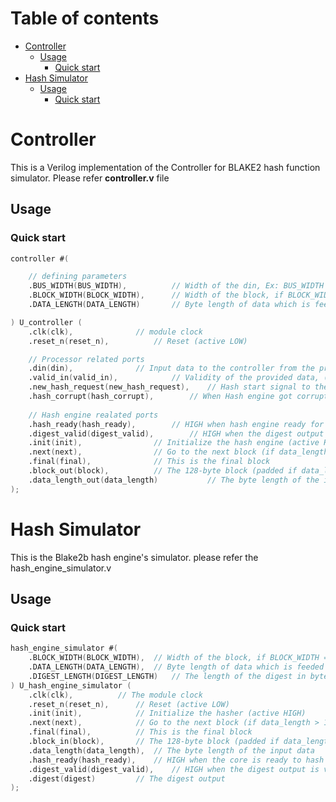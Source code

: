 Table of contents
=================

* [Controller](#controller)
  * [Usage](#usage)
    * [Quick start](#quick-start)
* [Hash Simulator](#hash-simulator)
  * [Usage](#usage)
    * [Quick start](#quick-start)




# Controller

This is a Verilog implementation of the Controller for BLAKE2 hash function simulator. Please refer <b>controller.v</b> file
## Usage

### Quick start

```verilog
controller #(

	// defining parameters
	.BUS_WIDTH(BUS_WIDTH),			// Width of the din, Ex: BUS_WIDTH = 32
	.BLOCK_WIDTH(BLOCK_WIDTH),		// Width of the block, if BLOCK_WIDTH = 1024, then 32 sets of BUS_WIDTH can fills the block
	.DATA_LENGTH(DATA_LENGTH)		// Byte length of data which is feeded to hash

) U_controller (
	.clk(clk),				// module clock
	.reset_n(reset_n),			// Reset (active LOW)

	// Processor related ports 
	.din(din),				// Input data to the controller from the processer
	.valid_in(valid_in),			// Validity of the provided data, (valid data need to be hashed, ignore invalid processer data)
	.new_hash_request(new_hash_request),	// Hash start signal to the controller
	.hash_corrupt(hash_corrupt),		// When Hash engine got corrupt this goes to HIGH.
	
	// Hash engine realated ports
	.hash_ready(hash_ready),		// HIGH when hash engine ready for hasing
	.digest_valid(digest_valid),		// HIGH when the digest output is valid
	.init(init),				// Initialize the hash engine (active HIGH)
	.next(next),				// Go to the next block (if data_length > 128 bytes)
	.final(final),				// This is the final block
	.block_out(block),			// The 128-byte block (padded if data_length < 128 bytes)
	.data_length_out(data_length)        	// The byte length of the input data  to the hash engine
);
```

# Hash Simulator

This is the Blake2b hash engine's simulator. please refer the hash_engine_simulator.v 

## Usage

### Quick start

```verilog
hash_engine_simulator #(
	.BLOCK_WIDTH(BLOCK_WIDTH),	// Width of the block, if BLOCK_WIDTH = 1024, then 32 sets of BUS_WIDTH can fills the block
	.DATA_LENGTH(DATA_LENGTH),	// Byte length of data which is feeded to hash
	.DIGEST_LENGTH(DIGEST_LENGTH)	// The length of the digest in bytes
) U_hash_engine_simulator (
	.clk(clk),			// The module clock
	.reset_n(reset_n),		// Reset (active LOW)
	.init(init),			// Initialize the hasher (active HIGH)
	.next(next),			// Go to the next block (if data_length > 128 bytes)
	.final(final),			// This is the final block
	.block_in(block),		// The 128-byte block (padded if data_length < 128 bytes)
	.data_length(data_length),	// The byte length of the input data
	.hash_ready(hash_ready),	// HIGH when the core is ready to hash
	.digest_valid(digest_valid),	// HIGH when the digest output is valid
	.digest(digest)			// The digest output
);
```
<!--

## Further reading

- https://blake2.net/
- https://tools.ietf.org/html/draft-saarinen-blake2
- https://en.wikipedia.org/wiki/BLAKE_%28hash_function%29 -->
